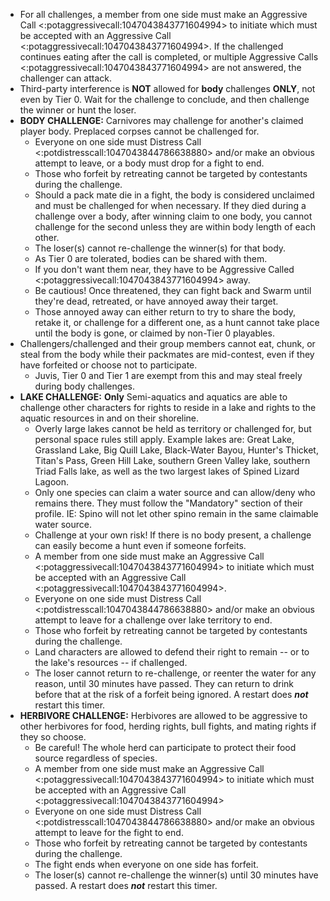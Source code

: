 - For all challenges, a member from one side must make an Aggressive Call <:potaggressivecall:1047043843771604994>  to initiate which must be accepted with an Aggressive Call <:potaggressivecall:1047043843771604994>. If the challenged continues eating after the call is completed, or multiple Aggressive Calls <:potaggressivecall:1047043843771604994> are not answered, the challenger can attack.
- Third-party interference is **NOT** allowed for __body__ challenges **ONLY**, not even by Tier 0. Wait for the challenge to conclude, and then challenge the winner or hunt the loser.
- **BODY CHALLENGE:** Carnivores may challenge for another's claimed player body. Preplaced corpses cannot be challenged for. 
    - Everyone on one side must Distress Call <:potdistresscall:1047043844786638880> and/or make an obvious attempt to leave, or a body must drop for a fight to end. 
    - Those who forfeit by retreating cannot be targeted by contestants during the challenge.
    - Should a pack mate die in a fight, the body is considered unclaimed and must be challenged for when necessary. If they died during a challenge over a body, after winning claim to one body, you cannot challenge for the second unless they are within body length of each other.
    - The loser(s) cannot re-challenge the winner(s) for that body.
    - As Tier 0 are tolerated, bodies can be shared with them.
    - If you don't want them near, they have to be Aggressive Called <:potaggressivecall:1047043843771604994> away.
    - Be cautious! Once threatened, they can fight back and Swarm until they're dead, retreated, or have annoyed away their target.
    - Those annoyed away can either return to try to share the body, retake it, or challenge for a different one, as a hunt cannot take place until the body is gone, or claimed by non-Tier 0 playables. 
- Challengers/challenged and their group members cannot eat, chunk, or steal from the body while their packmates are mid-contest, even if they have forfeited or choose not to participate.
    - Juvis, Tier 0 and Tier 1 are exempt from this and may steal freely during body challenges.
- **LAKE CHALLENGE:** **Only** Semi-aquatics and aquatics are able to challenge other characters for rights to reside in a lake and rights to the aquatic resources in and on their shoreline.
    - Overly large lakes cannot be held as territory or challenged for, but personal space rules still apply. Example lakes are: Great Lake, Grassland Lake, Big Quill Lake, Black-Water Bayou, Hunter's Thicket, Titan's Pass, Green Hill Lake, southern Green Valley lake, southern Triad Falls lake, as well as the two largest lakes of Spined Lizard Lagoon.
    - Only one species can claim a water source and can allow/deny who remains there. They must follow the "Mandatory" section of their profile. IE: Spino will not let other spino remain in the same claimable water source. 
    - Challenge at your own risk! If there is no body present, a challenge can easily become a hunt even if someone forfeits.
    - A member from one side must make an Aggressive Call  <:potaggressivecall:1047043843771604994> to initiate which must be accepted with an Aggressive Call <:potaggressivecall:1047043843771604994>.
    - Everyone on one side must Distress Call <:potdistresscall:1047043844786638880> and/or make an obvious attempt to leave for a challenge over lake territory to end. 
    - Those who forfeit by retreating cannot be targeted by contestants during the challenge.
    - Land characters are allowed to defend their right to remain -- or to the lake's resources -- if challenged. 
    - The loser cannot return to re-challenge, or reenter the water for any reason, until 30 minutes have passed. They can return to drink before that at the risk of a forfeit being ignored. A restart does ***not*** restart this timer.
- **HERBIVORE CHALLENGE:** Herbivores are allowed to be aggressive to other herbivores for food, herding rights, bull fights, and mating rights if they so choose.
    - Be careful! The whole herd can participate to protect their food source regardless of species.
    - A member from one side must make an Aggressive Call <:potaggressivecall:1047043843771604994>  to initiate which must be accepted with an Aggressive Call <:potaggressivecall:1047043843771604994> 
    - Everyone on one side must Distress Call <:potdistresscall:1047043844786638880>  and/or make an obvious attempt to leave for the fight to end. 
    - Those who forfeit by retreating cannot be targeted by contestants during the challenge.
    - The fight ends when everyone on one side has forfeit. 
    - The loser(s) cannot re-challenge the winner(s) until 30 minutes have passed. A restart does ***not*** restart this timer.